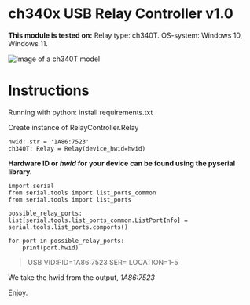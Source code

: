 # ch340x USB Relay Controller v1.0
 **This module is tested on:**
 Relay type: ch340T.
 OS-system: Windows 10, Windows 11.
 
 ![Image of a ch340T model]([http://url/to/img.png](https://github.com/Isak-Landin/ch340x_controller_v1.0/blob/main/ch340T.jpg))
 
 # Instructions
 Running with python:
 install requirements.txt
 
 Create instance of RelayController.Relay
```
hwid: str = '1A86:7523'
ch340T: Relay = Relay(device_hwid=hwid)
```

**Hardware ID or *hwid* for your device can be found using the pyserial library.**
```
import serial
from serial.tools import list_ports_common
from serial.tools import list_ports

possible_relay_ports: list[serial.tools.list_ports_common.ListPortInfo] = serial.tools.list_ports.comports()

for port in possible_relay_ports:
    print(port.hwid)
```

> USB VID:PID=1A86:7523 SER= LOCATION=1-5

We take the hwid from the output, *1A86:7523*

Enjoy.
